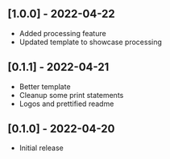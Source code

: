 ## [1.0.0] - 2022-04-22
- Added processing feature
- Updated template to showcase processing

## [0.1.1] - 2022-04-21

- Better template
- Cleanup some print statements
- Logos and prettified readme

## [0.1.0] - 2022-04-20

- Initial release
